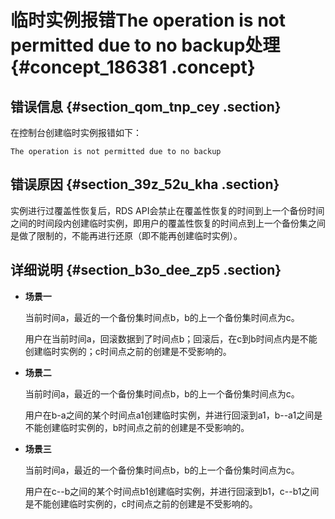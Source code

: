 # 临时实例报错The operation is not permitted due to no backup处理 {#concept_186381 .concept}

## 错误信息 {#section_qom_tnp_cey .section}

在控制台创建临时实例报错如下：

``` {#codeblock_ggk_8sx_7x2}
The operation is not permitted due to no backup
```

## 错误原因 {#section_39z_52u_kha .section}

实例进行过覆盖性恢复后，RDS API会禁止在覆盖性恢复的时间到上一个备份时间之间的时间段内创建临时实例，即用户的覆盖性恢复的时间点到上一个备份集之间是做了限制的，不能再进行还原（即不能再创建临时实例）。

## 详细说明 {#section_b3o_dee_zp5 .section}

-   **场景一** 

    当前时间a，最近的一个备份集时间点b，b的上一个备份集时间点为c。

    用户在当前时间a，回滚数据到了时间点b；回滚后，在c到b时间点内是不能创建临时实例的；c时间点之前的创建是不受影响的。

-   **场景二** 

    当前时间a，最近的一个备份集时间点b，b的上一个备份集时间点为c。

    用户在b-a之间的某个时间点a1创建临时实例，并进行回滚到a1，b--a1之间是不能创建临时实例的，b时间点之前的创建是不受影响的。

-   **场景三** 

    当前时间a，最近的一个备份集时间点b，b的上一个备份集时间点为c。

    用户在c--b之间的某个时间点b1创建临时实例，并进行回滚到b1，c--b1之间是不能创建临时实例的，c时间点之前的创建是不受影响的。


